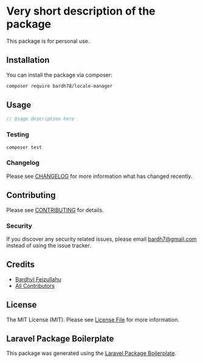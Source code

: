 # Very short description of the package
This package is for personal use.
## Installation

You can install the package via composer:

```bash
composer require bardh78/locale-manager
```

## Usage

```php
// Usage description here
```

### Testing

```bash
composer test
```

### Changelog

Please see [CHANGELOG](CHANGELOG.md) for more information what has changed recently.

## Contributing

Please see [CONTRIBUTING](CONTRIBUTING.md) for details.

### Security

If you discover any security related issues, please email bardh7@gmail.com instead of using the issue tracker.

## Credits

-   [Bardhyl Fejzullahu](https://github.com/bardh78)
-   [All Contributors](../../contributors)

## License

The MIT License (MIT). Please see [License File](LICENSE.md) for more information.

## Laravel Package Boilerplate

This package was generated using the [Laravel Package Boilerplate](https://laravelpackageboilerplate.com).
